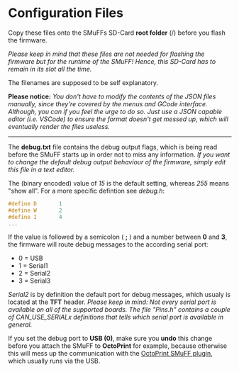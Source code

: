 # Configuration Files

Copy these files onto the SMuFFs SD-Card **root folder** (/) before you flash the firmware.

*Please keep in mind that these files are not needed for flashing the firmware but for the runtime of the SMuFF! Hence, this SD-Card has to remain in its slot all the time.*

The filenames are supposed to be self explanatory.

**Please notice:** *You don't have to modify the contents of the JSON files manually, since they're covered by the menus and GCode interface.
Although, you can if you feel the urge to do so. Just use a JSON capable editor (i.e. VSCode) to ensure the format doesn't get messed up, which will eventually render the files useless.*

---

The **debug.txt** file contains the debug output flags, which is being read before the SMuFF starts up in order not to miss any information.
*If you want to change the default debug output behaviour of the firmware, simply edit this file in a text editor.*

The (binary encoded) value of *15* is the default setting, whereas *255* means "show all". For a more specific defintion see *debug.h*:

```C++
#define D       1
#define W       2
#define I       4
...
```

If the value is followed by a semicolon ( **;** ) and a number between **0** and **3**, the firmware will route debug messages to the according serial port:

+ 0 = USB
+ 1 = Serial1
+ 2 = Serial2
+ 3 = Serial3

*Serial2* is by definition the default port for debug messages, which usualy is located at the **TFT** header.
*Please keep in mind: Not every serial port is available on all of the supported boards. The file "Pins.h" contains a couple of CAN_USE_SERIALx definitions that tells which serial port is available in general.*

If you set the debug port to **USB (0)**, make sure you **undo** this change before you attach the SMuFF to **OctoPrint** for example, because otherwise this will mess up the communication with the [OctoPrint SMuFF plugin](https://github.com/technik-gegg/OctoPrint-Smuff), which usually runs via the USB.
